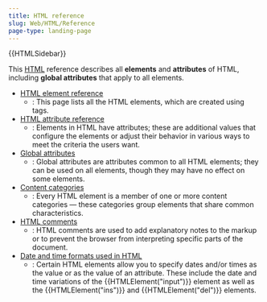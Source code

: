 ```yaml
---
title: HTML reference
slug: Web/HTML/Reference
page-type: landing-page
---
```


{{HTMLSidebar}}

This [HTML](/en-US/docs/Web/HTML) reference describes all **elements** and **attributes** of HTML, including **global attributes** that apply to all elements.

- [HTML element reference](/en-US/docs/Web/HTML/Reference/Element)
  - : This page lists all the HTML elements, which are created using tags.
- [HTML attribute reference](/en-US/docs/Web/HTML/Reference/Attributes)
  - : Elements in HTML have attributes; these are additional values that configure the elements or adjust their behavior in various ways to meet the criteria the users want.
- [Global attributes](/en-US/docs/Web/HTML/Reference/Global_attributes)
  - : Global attributes are attributes common to all HTML elements; they can be used on all elements, though they may have no effect on some elements.
- [Content categories](/en-US/docs/Web/HTML/Guides/Content_categories)
  - : Every HTML element is a member of one or more content categories — these categories group elements that share common characteristics.
- [HTML comments](/en-US/docs/Web/HTML/Guides/Comments)
  - : HTML comments are used to add explanatory notes to the markup or to prevent the browser from interpreting specific parts of the document.
- [Date and time formats used in HTML](/en-US/docs/Web/HTML/Date_and_time_formats)
  - : Certain HTML elements allow you to specify dates and/or times as the value or as the value of an attribute. These include the date and time variations of the {{HTMLElement("input")}} element as well as the {{HTMLElement("ins")}} and {{HTMLElement("del")}} elements.
